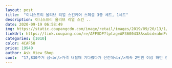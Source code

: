 ```yaml
---
layout: post 
title:  "이니스프리 올리브 리얼 스킨케어 스페셜 3종 세트, 1세트" 
description: 이니스프리 올리브 리얼 스킨 ..
date: 2020-09-19 06:58:49 
img: https://static.coupangcdn.com/image/retail/images/2019/09/20/13/1/f5189bef-cbd9-4fea-8e4a-feb7be99e63a.jpg 
linkUrl: https://link.coupang.com/re/AFFSDP?lptag=AF3600438&subid=ahnPublicAsk&pageKey=305730373&itemId=963643204&vendorItemId=5356472653&traceid=V0-113-e21e2a23e028d4d1 
categories: [1010] 
color: 4CAF50 
price: 19940 
author: Ask View Shop 
cont:  "17,830주거 삼<br/>가격 내릴때 기다렸다가 산건데<br/>계속 2만원 이상 하던 건데<br/>급하게 구매해봤어요<br/>급해서 사긴 했는데,, 보습력이라던지 그런건 기대하면 안될듯해요,, 뭔가진짜 저렴한 브랜드제품이다.<br/>.<br/><br/>긍정적인 후기 남기는 1인인데 요건 좀 비추해요,ㅠ<br/>또 사고파요<br/>로드브랜드에서 그래도 이니스프리가 좋은 이미지로 남아있어서 이번에 구매해보았는데,,<br/>로션이 생각보다 묽어서 여름에 찜찜한거 싫어하신분은<br/>바르고 나서 땡기거나 하진 않네요<br/>발랐을때 발림 좋고<br/>보습력도 무난합니다<br/>비추고 이제 좀 쌀쌀해질때 사용 권해드려요<br/>사이즈 작어요 귀욤<br/>생각보다 이건 제 취향은 아닌것 같아요,,, 살짝 무겁기도하고 바르고난다음 확 보습력이 있다고 생각되지도<br/>세일할때 구매했어요<br/>신랑 회사에서 당직후에 씻고오는데 가볍게 바를수있는 스킨로션 필요하대서<br/>않아요,,, 그냥 답답한 느낌이랄까... <br/>... <br/><br/>용량도 미니어쳐 같은 크기에 크림만 제 사이즈대로 온것 같은 느낌.<br/>.<br/>ㅋㅋ<br/>이런느낌이 확드는 화장품이예요,,,<br/>크림사는데 스킨로션이 미니어쳐로 따라온 느낌이 들어요ㅋㅋㅋㅋㅋㅋ<br/>향도 상큼<br/>현재는 17,380원.<br/><br/>" 
---
```

